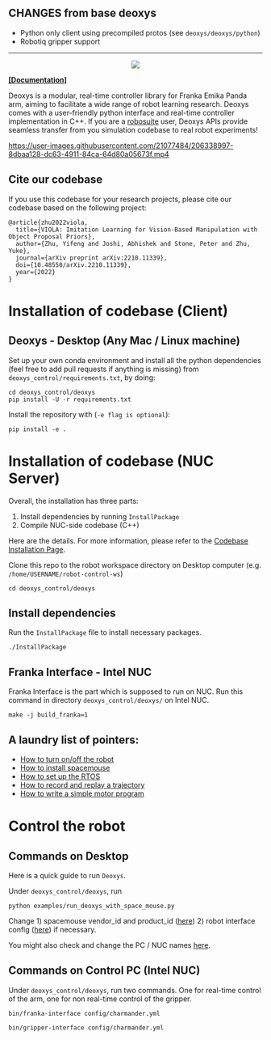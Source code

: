 ## CHANGES from base deoxys
- Python only client using precompiled protos (see `deoxys/deoxys/python`)
- Robotiq gripper support

---

<p align="center">
<img src="./deoxys_github_logo.png">
</p>
<!-- 
<p align="center">
<a href="https://github.com/UT-Austin-RPL/deoxys_control/actions">
<img alt="Tests Passing" src="https://github.com/anuraghazra/github-readme-stats/workflows/Test/badge.svg" />
</a>
<a href="https://github.com/UT-Austin-RPL/deoxys_control/graphs/contributors">
<img alt="GitHub Contributors" src="https://img.shields.io/github/contributors/UT-Austin-RPL/deoxys_control" />
</a>
<a href="https://github.com/UT-Austin-RPL/deoxys_control/issues">
<img alt="Issues" src="https://img.shields.io/github/issues/UT-Austin-RPL/deoxys_control?color=0088ff" />
</a> -->


[**[Documentation]**](https://zhuyifengzju.github.io/deoxys_docs/html/index.html) &ensp; 

Deoxys is a modular, real-time controller library for Franka Emika Panda arm, aiming to facilitate a wide range of robot learning research. Deoxys comes with a user-friendly python interface and real-time controller implementation in C++. If you are a [robosuite](https://github.com/ARISE-Initiative/robosuite) user, Deoxys APIs provide seamless transfer 
from you simulation codebase to real robot experiments!




https://user-images.githubusercontent.com/21077484/206338997-8dbaa128-dc63-4911-84ca-64d80a05673f.mp4



## Cite our codebase

If you use this codebase for your research projects, please cite our codebase based on the following project:

```
@article{zhu2022viola,
  title={VIOLA: Imitation Learning for Vision-Based Manipulation with Object Proposal Priors},
  author={Zhu, Yifeng and Joshi, Abhishek and Stone, Peter and Zhu, Yuke},
  journal={arXiv preprint arXiv:2210.11339},
  doi={10.48550/arXiv.2210.11339},
  year={2022}
}
```


# Installation of codebase (Client)

## Deoxys - Desktop (Any Mac / Linux machine)

Set up your own conda environment and install all the python dependencies (feel free to add pull requests if anything is missing) from `deoxys_control/requirements.txt`, by doing:
```shell
cd deoxys_control/deoxys
pip install -U -r requirements.txt
```

Install the repository with (`-e flag is optional`):
```shell
pip install -e .
```

# Installation of codebase (NUC Server)

Overall, the installation has three parts:
1. Install dependencies by running `InstallPackage`
2. Compile NUC-side codebase (C++)

Here are the details. For more information, please refer to the [Codebase Installation Page](https://ut-austin-rpl.github.io/deoxys-docs/html/installation/codebase_installation.html).

Clone this repo to the robot workspace directory on Desktop computer (e.g. `/home/USERNAME/robot-control-ws`)

``` shell
cd deoxys_control/deoxys
```

## Install dependencies

Run the `InstallPackage` file to install necessary packages.
``` shell
./InstallPackage
```

## Franka Interface - Intel NUC

Franka Interface is the part which is supposed to run on NUC. Run this 
command in directory `deoxys_control/deoxys/` on Intel NUC. 

``` shell
make -j build_franka=1
```

## A laundry list of pointers:
   - [How to turn on/off the robot](https://ut-austin-rpl.github.io/deoxys-docs/html/tutorials/running_robots.html)
   - [How to install spacemouse](https://ut-austin-rpl.github.io/deoxys-docs/html/tutorials/using_teleoperation_devices.html)
   - [How to set up the RTOS](https://ut-austin-rpl.github.io/deoxys-docs/html/installation/system_prerequisite.html)
   - [How to record and replay a trajectory](https://ut-austin-rpl.github.io/deoxys-docs/html/tutorials/record_and_replay.html)
   - [How to write a simple motor program](https://ut-austin-rpl.github.io/deoxys-docs/html/tutorials/handcrafting_motor_program.html)

# Control the robot

## Commands on Desktop

Here is a quick guide to run `Deoxys`.

Under `deoxys_control/deoxys`,  run

``` shell
python examples/run_deoxys_with_space_mouse.py 
```

Change 1) spacemouse vendor_id and product_id ([here](https://github.com/UT-Austin-RPL/deoxys_control/blob/eb8d69f7f0838389fca81cac6b250ba05fc97f92/deoxys/examples/run_deoxys_with_space_mouse.py#L19)) 2) robot interface 
config ([here](https://github.com/UT-Austin-RPL/deoxys_control/blob/eb8d69f7f0838389fca81cac6b250ba05fc97f92/deoxys/examples/run_deoxys_with_space_mouse.py#L16)) if necessary.

You might also check and change the PC / NUC names [here](https://github.com/UT-Austin-RPL/deoxys_control/blob/master/deoxys/config/charmander.yml). 

## Commands on Control PC (Intel NUC)

Under `deoxys_control/deoxys`, run two commands. One for real-time control of the arm, one for non
real-time control of the gripper.

``` shell
bin/franka-interface config/charmander.yml
```

``` shell
bin/gripper-interface config/charmander.yml
```

